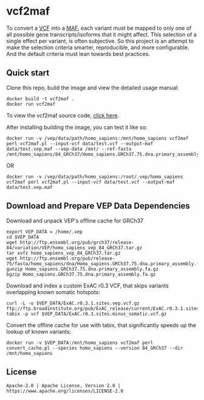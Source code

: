 vcf2maf
=======

To convert a [VCF](http://samtools.github.io/hts-specs/) into a [MAF](https://wiki.nci.nih.gov/x/eJaPAQ), each variant must be mapped to only one of all possible gene transcripts/isoforms that it might affect. This selection of a single effect per variant, is often subjective. So this project is an attempt to make the selection criteria smarter, reproducible, and more configurable. And the default criteria must lean towards best practices.

Quick start
-----------

Clone this repo, build the image and view the detailed usage manual:
    
    docker build -t vcf2maf .
    docker run vcf2maf
        
To view the vcf2maf source code, [click here](https://github.com/mskcc/vcf2maf/).

After installing building the image, you can test it like so:

    docker run -v /vep/data/path/homo_sapiens:/mnt/homo_sapiens vcf2maf perl vcf2maf.pl --input-vcf data/test.vcf --output-maf data/test.vep.maf --vep-data /mnt/ --ref-fasta /mnt/homo_sapiens/84_GRCh37/Homo_sapiens.GRCh37.75.dna.primary_assembly.fa.gz

OR

    docker run -v /vep/data/path/homo_sapiens:/root/.vep/homo_sapiens vcf2maf perl vcf2maf.pl --input-vcf data/test.vcf --output-maf data/test.vep.maf


Download and Prepare VEP Data Dependencies
-----------

Download and unpack VEP's offline cache for GRCh37


    export VEP_DATA = /home/.vep
    cd $VEP_DATA
    wget http://ftp.ensembl.org/pub/grch37/release-84/variation/VEP/homo_sapiens_vep_84_GRCh37.tar.gz
    tar xvfz homo_sapiens_vep_84_GRCh37.tar.gz
    wget http://ftp.ensembl.org/pub/release-75/fasta/homo_sapiens/dna/Homo_sapiens.GRCh37.75.dna.primary_assembly.fa.gz
    gunzip Homo_sapiens.GRCh37.75.dna.primary_assembly.fa.gz
    bgzip Homo_sapiens.GRCh37.75.dna.primary_assembly.fa.gz

Download and index a custom ExAC r0.3 VCF, that skips variants overlapping known somatic hotspots:


    curl -L -o $VEP_DATA/ExAC.r0.3.1.sites.vep.vcf.gz ftp://ftp.broadinstitute.org/pub/ExAC_release/current/ExAC.r0.3.1.sites.vep.vcf.gz
    tabix -p vcf $VEP_DATA/ExAC.r0.3.sites.minus_somatic.vcf.gz

Convert the offline cache for use with tabix, that significantly speeds up the lookup of known variants:


    docker run -v $VEP_DATA:/mnt/homo_sapiens vcf2maf perl convert_cache.pl --species homo_sapiens --version 84_GRCh37 --dir /mnt/homo_sapiens


License
-------
    
    Apache-2.0 | Apache License, Version 2.0 | https://www.apache.org/licenses/LICENSE-2.0
